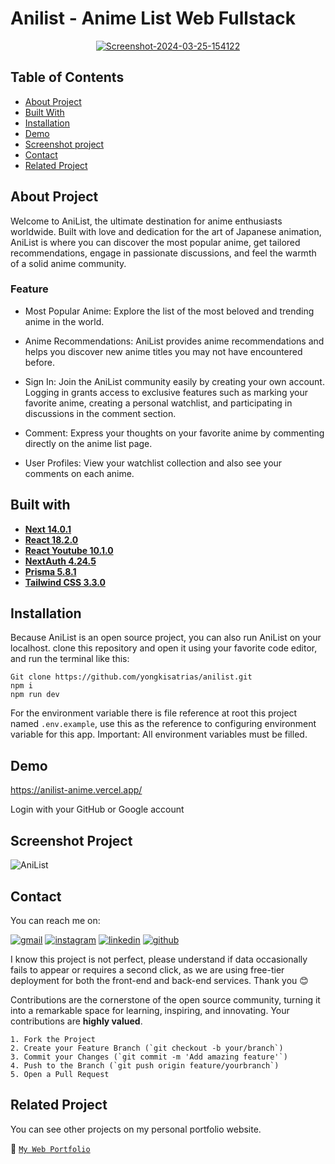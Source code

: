 # Anilist - Anime List Web Fullstack

<div align="center">
<a href="https://github.com/yongkisatrias/anilist">
    <img src="https://i.ibb.co/ykJB7xX/Screenshot-2024-03-25-154122.png" alt="Screenshot-2024-03-25-154122" border="0">
</a>
</div>

## Table of Contents

- [About Project](#about-project)
- [Built With](#built-with)
- [Installation](#installation)
- [Demo](#demo)
- [Screenshot project](#screenshot-project)
- [Contact](#contact)
- [Related Project](#related-project)

## About Project

Welcome to AniList, the ultimate destination for anime enthusiasts worldwide. Built with love and dedication for the art of Japanese animation, AniList is where you can discover the most popular anime, get tailored recommendations, engage in passionate discussions, and feel the warmth of a solid anime community.

### Feature

- Most Popular Anime: Explore the list of the most beloved and trending anime in the world.

- Anime Recommendations: AniList provides anime recommendations and helps you discover new anime titles you may not have encountered before.

- Sign In: Join the AniList community easily by creating your own account. Logging in grants access to exclusive features such as marking your favorite anime, creating a personal watchlist, and participating in discussions in the comment section.

- Comment: Express your thoughts on your favorite anime by commenting directly on the anime list page.

- User Profiles: View your watchlist collection and also see your comments on each anime.

## Built with

- [**Next 14.0.1**](https://nextjs.org/docs/getting-started/installation)
- [**React 18.2.0**](https://react.dev/learn/start-a-new-react-project)
- [**React Youtube 10.1.0**](https://www.npmjs.com/package/react-youtube)
- [**NextAuth 4.24.5**](https://next-auth.js.org/getting-started/example)
- [**Prisma 5.8.1**](https://www.prisma.io/docs/getting-started)
- [**Tailwind CSS 3.3.0**](https://tailwindcss.com/docs/installation)

## Installation

Because AniList is an open source project, you can also run AniList on your localhost. clone this repository and open it using your favorite code editor, and run the terminal like this:

```
Git clone https://github.com/yongkisatrias/anilist.git
npm i
npm run dev
```

For the environment variable there is file reference at root this project named `.env.example`, use this as the reference to configuring environment variable for this app. Important: All environment variables must be filled.

## Demo

https://anilist-anime.vercel.app/

Login with your GitHub or Google account

## Screenshot Project

<img src="https://i.ibb.co/v1W0YWy/AniList.png" alt="AniList" border="0">

## Contact

You can reach me on:

[![gmail](https://img.shields.io/badge/Gmail-D14836?style=for-the-badge&logo=gmail&logoColor=white)](mailto:yongkisatrias@gmail.com)
[![instagram](https://img.shields.io/badge/Instagram-E4405F?style=for-the-badge&logo=instagram&logoColor=white)](https://instagram.com/yongkisatrias)
[![linkedin](https://img.shields.io/badge/linkedin-0A66C2?style=for-the-badge&logo=linkedin&logoColor=white)](https://www.linkedin.com/in/yongkisatrias)
[![github](https://img.shields.io/badge/Github-232b2b?style=for-the-badge&logo=github&logoColor=white)](https://www.github.com/yongkisatrias)

I know this project is not perfect, please understand if data occasionally fails to appear or requires a second click, as we are using free-tier deployment for both the front-end and back-end services. Thank you 😊

Contributions are the cornerstone of the open source community, turning it into a remarkable space for learning, inspiring, and innovating. Your contributions are **highly valued**.

```
1. Fork the Project
2. Create your Feature Branch (`git checkout -b your/branch`)
3. Commit your Changes (`git commit -m 'Add amazing feature'`)
4. Push to the Branch (`git push origin feature/yourbranch`)
5. Open a Pull Request
```

## Related Project

You can see other projects on my personal portfolio website.

🚀 [`My Web Portfolio`](https://yongki-portfolio.vercel.app/)
